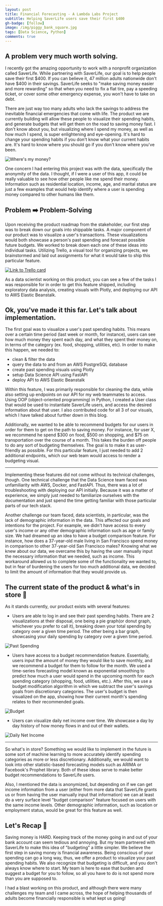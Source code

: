 ```yaml
---
layout: post
title: Financial Forecasting - A Lambda Labs Project
subtitle: Helping SaverLife users save their first $400
gh-badge: [follow]
image: /img/piggy_bank_square.jpg
tags: [Data Science, Python]
comments: true
---
```


## A problem very much worth solving.

I recently got the amazing opportunity to work with a nonprofit organization called SaverLife. While partnering with SaverLife, our goal is to help people save their first $400. If you can believe it, 47 million adults nationwide don't have $400 in their savings. SaverLife seeks to "make saving money easier and more rewarding" so that when you need to fix a flat tire, pay a speeding ticket, or cover some other emergency expense, you won't have to take on debt.

There are just way too many adults who lack the savings to address the inevitable financial emergencies that come with life. The product we are currently building will allow these people to visualize their spending habits, and generate budgets that will get them on the road to saving money fast. I don't know about you, but visualizing where I spend my money, as well as how much I spend, is super enlightening and eye-opening. It's hard to change your spending habits if you don't know what your current habits are. It's hard to know where you should go if you don't know where you've been.

![Where's my money?](https://media.giphy.com/media/yIxNOXEMpqkqA/giphy.gif)

One concern I had entering this project was with the data, specifically the anonymity of the data. I thought, if I were a user of this app, it could be really valuable to see how other people like me spend their money. Information such as residential location, income, age, and marital status are just a few examples that would help identify where a user is spending money compared to other humans like them.

## Problem ➡️ Problem-Solving

Upon receiving the product roadmap from the stakeholder, our first step was to break down our goals into shippable tasks. A major component of our product was to visualize a user's transactions. These visualizations would both showcase a person's past spending and forecast possible future budgets. We worked to break down each one of these ideas into individual tasks. Utilizing Trello, a visual tool for organizing projects, we brainstormed and laid out assignments for what it would take to ship this particular feature.

[![Link to Trello card](https://cdn-images-1.medium.com/max/880/1*ujMeb_KsEQ4j9SHJsKINhA.png)](https://trello.com/c/ziJimQnF)

As a data scientist working on this product, you can see a few of the tasks I was responsible for in order to get this feature shipped, including exploratory data analysis, creating visuals with Plotly, and deploying our API to AWS Elastic Beanstalk.

## Ok, you've made it this far. Let's talk about implementation.

The first goal was to visualize a user's past spending habits. This means over a certain time period (last week or month, for instance), users can see how much money they spent each day, and what they spent their money on, in terms of the category (ex. food, shopping, utilities, etc). In order to make this happen, we needed to:
- clean & filter the data
- query the data to and from an AWS PostgreSQL database
- create past spending visuals using Plotly
- setup Data Science API using FastAPI
- deploy API to AWS Elastic Beanstalk

Within this feature, I was primarily responsible for cleaning the data, while also setting up endpoints on our API for my web teammates to access. Using OOP (object-oriented programming) in Python, I created a User class that would be used to instantiate SaverLife users, and access the desired information about that user. I also contributed code for all 3 of our visuals, which I have talked about further down in this blog.

Additionally, we wanted to be able to recommend budgets for our users in order for them to get on the path to saving money. For instance, for user X, we recommend he spend $300 on food, $500 on shopping, and $75 on transportation over the course of a month. This takes the burden off people to do any sort of budgeting themselves. The goal is to make it as user-friendly as possible. For this particular feature, I just needed to add 2 additional endpoints, which our web team would access to render a budgeting visual.


---

Implementing these features did not come without its technical challenges, though. One technical challenge that the Data Science team faced was unfamiliarity with AWS, Docker, and FastAPI. Thus, there was a lot of troubleshooting with deploying our API initially. Because it was a matter of experience, we simply just needed to familiarize ourselves with the documentation and just spend the time getting familiar with those particular parts of our tech stack.

Another challenge our team faced, data scientists, in particular, was the lack of demographic information in the data. This affected our goals and intentions for the project. For example, we didn't have access to every user's income or any other demographic information such as age or family size. We had dreamed up an idea to have a budget comparison feature. For instance, how does a 37-year-old male living in San Francisco spend money in comparison to other 37-year-old San Francisco males? Knowing what we knew about our data, we overcame this by having the user manually input the necessary information that we needed, such as income. This workaround allowed us to complete some of the functionality we wanted to, but in fear of burdening the users for too much additional data, we decided to limit the amount of information that they would provide us.

## The current state of the product & what's in store 👀

As it stands currently, our product exists with several features:

- Users are able to log in and see their past spending habits. There are 2 visualizations at their disposal, one being a pie graph(or donut graph, whichever you prefer to call it), breaking down your total spending by category over a given time period. The other being a bar graph, showcasing your daily spending by category over a given time period.

![Past Spending](https://cdn-images-1.medium.com/max/880/1*uZNNECRF4y_TcPHNIijybg.jpeg)

- Users have access to a budget recommendation feature. Essentially, users input the amount of money they would like to save monthly, and we recommend a budget for them to follow for the month. We used a time-series forecasting model known as exponential smoothing to predict how much a user would spend in the upcoming month for each spending category (shopping, food, utilities, etc.). After this, we use a budget modification algorithm in which we subtract the user's savings goals from discretionary categories. The user's budget is then visualized on the app, showing how their current month's spending relates to their recommended goals.

![Budget](https://cdn-images-1.medium.com/max/880/1*bKwH0YTQaMbXnMFMZ0FKxA.png)

- Users can visualize daily net income over time. We showcase a day by day history of how money flows in and out of their wallets.

![Daily Net Income](https://cdn-images-1.medium.com/max/880/1*r_PbpL89A5rBTWtUxwXXCg.png)

---

So what's in store? Something we would like to implement in the future is some sort of machine learning to more accurately identify spending categories as more or less discretionary. Additionally, we would want to look into other statistic-based forecasting models such as ARIMA or Facebook's Prophet library. Both of these ideas serve to make better budget recommendations to SaverLife users.

Also, I mentioned the data is anonymized, but depending on if we can get income information from a user (either from more data that SaverLife grants us or from having the user manually input that information) we can at least do a very surface level "budget comparison" feature focused on users with the same income levels. Other demographic information, such as location or employment status, would be great for this feature as well.

## Let's Recap 📝
Saving money is HARD. Keeping track of the money going in and out of your bank account can seem tedious and annoying. But my team partnered with SaverLife to make this idea of "budgeting" a little simpler. We believe the first step in saving money is financial awareness. Being conscious of your spending can go a long way, thus, we offer a product to visualize your past spending habits. We also recognize that budgeting is difficult, and you don't always know where to start. My team is here to ease that burden and suggest a budget for you to follow, so all you have to do is not spend more than you are supposed to.

I had a blast working on this product, and although there were many challenges my team and I came across, the hope of helping thousands of adults become financially responsible is what kept us going!
